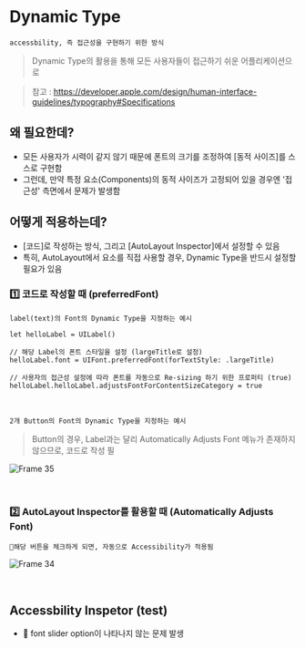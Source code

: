 # Dynamic Type
`accessbility, 즉 접근성을 구현하기 위한 방식`
> Dynamic Type의 활용을 통해 모든 사용자들이 접근하기 쉬운 어플리케이션으로

> 참고 : https://developer.apple.com/design/human-interface-guidelines/typography#Specifications

## 왜 필요한데?
- 모든 사용자가 시력이 같지 않기 때문에 폰트의 크기를 조정하여 [동적 사이즈]를 스스로 구현함
- 그런데, 만약 특정 요소(Components)의 동적 사이즈가 고정되어 있을 경우엔 '접근성' 측면에서 문제가 발생함

## 어떻게 적용하는데?
- [코드]로 작성하는 방식, 그리고 [AutoLayout Inspector]에서 설정할 수 있음
- 특히, AutoLayout에서 요소를 직접 사용할 경우, Dynamic Type을 반드시 설정할 필요가 있음


### 1️⃣ 코드로 작성할 때 (preferredFont)
`label(text)의 Font의 Dynamic Type을 지정하는 예시`

```
let helloLabel = UILabel()

// 해당 Label의 폰트 스타일을 설정 (largeTitle로 설정)
helloLabel.font = UIFont.preferredFont(forTextStyle: .largeTitle)

// 사용자의 접근성 설정에 따라 폰트를 자동으로 Re-sizing 하기 위한 프로퍼티 (true)
helloLabel.helloLabel.adjustsFontForContentSizeCategory = true
```

<br> 

`2개 Button의 Font의 Dynamic Type을 지정하는 예시`
> Button의 경우, Label과는 달리 Automatically Adjusts Font 메뉴가 존재하지 않으므로, 코드로 작성 필

![Frame 35](https://github.com/onthelots/iOS-Learning/assets/107039500/69e9f3eb-8f05-4bb1-8f00-90037f5da042)

<br> 

### 2️⃣ AutoLayout Inspector를 활용할 때 (Automatically Adjusts Font) 
`해당 버튼을 체크하게 되면, 자동으로 Accessibility가 적용됨`

![Frame 34](https://github.com/onthelots/iOS-Learning/assets/107039500/7bacdf56-3a62-4595-8f5e-216efe6c0b7c)

<br> 



## Accessbility Inspetor (test)
- 🚫 font slider option이 나타나지 않는 문제 발생

